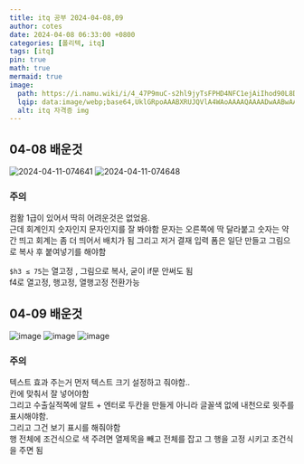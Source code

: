 ```yaml
---
title: itq 공부 2024-04-08,09
author: cotes
date: 2024-04-08 06:33:00 +0800
categories: [폴리텍, itq]
tags: [itq]
pin: true
math: true
mermaid: true
image:
  path: https://i.namu.wiki/i/4_47P9muC-s2hl9jyTsFPHD4NFC1ejAiIhod90L8DLq7GMrrpbbrAhbeti_Vjxo6kQqcS4x1GO_FGUjacPTZ78ZO7OID1MlL25F_DIYoxNaKdxSG_t0UpJ6rK5Al9bko1VGyzSLaagMLB1W-zJNlhA.svg
  lqip: data:image/webp;base64,UklGRpoAAABXRUJQVlA4WAoAAAAQAAAADwAABwAAQUxQSDIAAAARL0AmbZurmr57yyIiqE8oiG0bejIYEQTgqiDA9vqnsUSI6H+oAERp2HZ65qP/VIAWAFZQOCBCAAAA8AEAnQEqEAAIAAVAfCWkAALp8sF8rgRgAP7o9FDvMCkMde9PK7euH5M1m6VWoDXf2FkP3BqV0ZYbO6NA/VFIAAAA
  alt: itq 자격증 img
---
```


## 04-08 배운것

<img src="https://i.ibb.co/MSqQRBN/2024-04-11-074641.png" alt="2024-04-11-074641" border="0">
<img src="https://i.ibb.co/nrN2Jnd/2024-04-11-074648.png" alt="2024-04-11-074648" border="0">

### 주의

컴활 1급이 있어서 딱히 어려운것은 없었음.  
근데 회계인지 숫자인지 문자인지를 잘 봐야함 문자는 오른쪽에 딱 달라붙고 숫자는 약간 띄고 회계는 좀 더 띄어서 배치가 됨 그리고 저거 결재 입력 폼은 일단 만들고 그림으로 복사 후 붙여넣기를 해야함  
  
`$h3 ≤ 75`는  열고정 , 그림으로 복사, 굳이 if문 안써도 됨  
f4로 열고정, 행고정, 열행고정 전환가능   

## 04-09 배운것  

<img src="https://i.ibb.co/n3QDGW6/image.png" alt="image" border="0">  
<img src="https://i.ibb.co/q9RhnR4/image.png" alt="image" border="0">  
<img src="https://i.ibb.co/dJWhvGT/image.png" alt="image" border="0">

### 주의

텍스트 효과 주는거 먼저 텍스트 크기 설정하고 줘야함..   
칸에 맞춰서 잘 넣어야함  
그리고 수출실적쪽에 알트 + 엔터로 두칸을 만들게 아니라 글꼴색 없에 내천으로 윗주를 표시해야함.  
그리고 그건 보기 표시를 해줘야함  
행 전체에 조건식으로 색 주려면 열제목을 빼고 전체를 잡고 그 행을 고정 시키고 조건식을 주면 됨 
